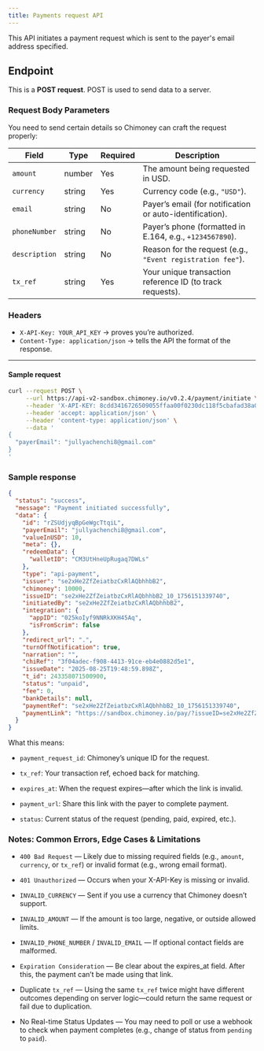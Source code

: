 ```yaml
---
title: Payments request API
---
```


This API initiates a payment request which is sent to the payer's email address specified.


## Endpoint
This is a **POST request**. POST is used to send data to a server.

### Request Body Parameters

You need to send certain details so Chimoney can craft the request properly:

| Field        | Type   | Required | Description                                                       |
|--------------|--------|----------|-------------------------------------------------------------------|
| `amount`     | number | Yes      | The amount being requested in USD.                                |
| `currency`   | string | Yes      | Currency code (e.g., `"USD"`).                                    |
| `email`      | string | No       | Payer’s email (for notification or auto-identification).         |
| `phoneNumber`| string | No       | Payer’s phone (formatted in E.164, e.g., `+1234567890`).          |
| `description`| string | No       | Reason for the request (e.g., `"Event registration fee"`).        |
| `tx_ref`     | string | Yes      | Your unique transaction reference ID (to track requests).         |

### Headers
- `X-API-Key: YOUR_API_KEY` → proves you’re authorized.
- `Content-Type: application/json` → tells the API the format of the response.

---

#### Sample request
```bash
curl --request POST \
     --url https://api-v2-sandbox.chimoney.io/v0.2.4/payment/initiate \
     --header 'X-API-KEY: 8cdd3416726509055ffaa00f0230dc118f5cbafad38a0a6d413ef357a7cade49' \
     --header 'accept: application/json' \
     --header 'content-type: application/json' \
     --data '
{
  "payerEmail": "jullyachenchi8@gmail.com"
}
'
```

### Sample response
```JSON
{
  "status": "success",
  "message": "Payment initiated successfully",
  "data": {
    "id": "rZSUdjyqBpGeWgcTtqiL",
    "payerEmail": "jullyachenchi8@gmail.com",
    "valueInUSD": 10,
    "meta": {},
    "redeemData": {
      "walletID": "CM3UtHneUpRugaq7DWLs"
    },
    "type": "api-payment",
    "issuer": "se2xHe2ZfZeiatbzCxRlAQbhhbB2",
    "chimoney": 10000,
    "issueID": "se2xHe2ZfZeiatbzCxRlAQbhhbB2_10_1756151339740",
    "initiatedBy": "se2xHe2ZfZeiatbzCxRlAQbhhbB2",
    "integration": {
      "appID": "025koIyf9NNRkXKH45Aq",
      "isFromScrim": false
    },
    "redirect_url": ".",
    "turnOffNotification": true,
    "narration": "",
    "chiRef": "3f04adec-f908-4413-91ce-eb4e0882d5e1",
    "issueDate": "2025-08-25T19:48:59.898Z",
    "t_id": 243358071500900,
    "status": "unpaid",
    "fee": 0,
    "bankDetails": null,
    "paymentRef": "se2xHe2ZfZeiatbzCxRlAQbhhbB2_10_1756151339740",
    "paymentLink": "https://sandbox.chimoney.io/pay/?issueID=se2xHe2ZfZeiatbzCxRlAQbhhbB2_10_1756151339740"
  }
}
```
What this means:

- `payment_request_id`: Chimoney’s unique ID for the request.

- `tx_ref`: Your transaction ref, echoed back for matching.

- `expires_at`: When the request expires—after which the link is invalid.

- `payment_url`: Share this link with the payer to complete payment.

- `status`: Current status of the request (pending, paid, expired, etc.).

### Notes: Common Errors, Edge Cases & Limitations

- `400 Bad Request` — Likely due to missing required fields (e.g., `amount`, `currency`, or `tx_ref`) or invalid format (e.g., wrong email format).

- `401 Unauthorized` — Occurs when your X-API-Key is missing or invalid.

- `INVALID_CURRENCY` — Sent if you use a currency that Chimoney doesn’t support.

- `INVALID_AMOUNT` — If the amount is too large, negative, or outside allowed limits.

- `INVALID_PHONE_NUMBER` / `INVALID_EMAIL` — If optional contact fields are malformed.

- `Expiration Consideration` — Be clear about the expires_at field. After this, the payment can’t be made using that link.

- Duplicate `tx_ref` — Using the same `tx_ref` twice might have different outcomes depending on server logic—could return the same request or fail due to duplication.

- No Real-time Status Updates — You may need to poll or use a webhook to check when payment completes (e.g., change of status from `pending` to `paid`).